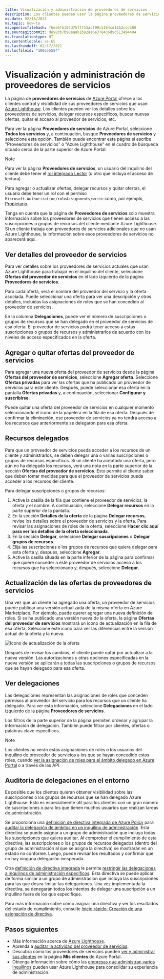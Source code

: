 ```yaml
---
title: Visualización y administración de proveedores de servicios
description: Los clientes pueden usar la página proveedores de servicios en Azure Portal para ver información acerca de los proveedores de servicios, ofertas de proveedores de servicios y recursos delegados.
ms.date: 02/16/2021
ms.topic: how-to
ms.openlocfilehash: f6ee5fb154d75ff715acf99c5184cd1652ccdb80
ms.sourcegitcommit: de98cb7b98eaab1b92aa6a378436d9d513494404
ms.translationtype: HT
ms.contentlocale: es-ES
ms.lasthandoff: 02/17/2021
ms.locfileid: "100555584"
---
```

# <a name="view-and-manage-service-providers"></a>Visualización y administración de proveedores de servicios

La página de **proveedores de servicios** de [Azure Portal](https://portal.azure.com) ofrece a los clientes control y visibilidad de sus proveedores de servicios que usan [Azure Lighthouse](../overview.md). Los clientes pueden ver los detalles sobre los proveedores de servicios, delegar recursos específicos, buscar nuevas ofertas, quitar el acceso al proveedor de servicios, etc.

Para ver la página **Proveedores de servicios** de Azure Portal, seleccione **Todos los servicios** y, a continuación, busque **Proveedores de servicios** y seleccione esta opción. También puede encontrar esta página si escribe "Proveedores de servicios" o "Azure Lighthouse" en el cuadro de búsqueda situado cerca de la parte superior de Azure Portal.

> [!NOTE]
> Para ver la página **Proveedores de servicios**, un usuario del inquilino del cliente debe tener el [rol integrado Lector](../../role-based-access-control/built-in-roles.md#reader) (u otro que incluya el acceso de lectura).
>
> Para agregar o actualizar ofertas, delegar recursos y quitar ofertas, el usuario debe tener un rol con el permiso `Microsoft.Authorization/roleAssignments/write` como, por ejemplo, [Propietario](../../role-based-access-control/built-in-roles.md#owner).

Tenga en cuenta que la página de **Proveedores de servicios** solo muestra información sobre los proveedores de servicios que tienen acceso a las suscripciones o grupos de recursos del cliente mediante Azure Lighthouse. Si un cliente trabaja con proveedores de servicios adicionales que no usan Azure Lighthouse, la información sobre esos proveedores de servicios no aparecerá aquí.

## <a name="view-service-provider-details"></a>Ver detalles del proveedor de servicios

Para ver detalles sobre los proveedores de servicios actuales que usan Azure Lighthouse para trabajar en el inquilino del cliente, seleccione **Ofertas del proveedor de servicios** en el lado izquierdo de la página **Proveedores de servicios**.

Para cada oferta, verá el nombre del proveedor del servicio y la oferta asociada. Puede seleccionar una oferta para ver una descripción y otros detalles, incluidas las asignaciones de roles que se han concedido al proveedor de servicios.

En la columna **Delegaciones**, puede ver el número de suscripciones o grupos de recursos que se han delegado en el proveedor de servicios de esa oferta. El proveedor de servicios podrá tener acceso a estas suscripciones o grupos de recursos y administrarlos de acuerdo con los niveles de acceso especificados en la oferta.

## <a name="add-or-remove-service-provider-offers"></a>Agregar o quitar ofertas del proveedor de servicios

Para agregar una nueva oferta del proveedor de servicios desde la página **Ofertas del proveedor de servicios**, seleccione **Agregar oferta**. Seleccione **Ofertas privadas** para ver las ofertas que ha publicado un proveedor de servicios para este cliente. Después, puede seleccionar esa oferta en la pantalla **Ofertas privadas** y, a continuación, seleccionar **Configurar y suscribirse**.

Puede quitar una oferta del proveedor de servicios en cualquier momento seleccionando el icono de la papelera en la fila de esa oferta. Después de confirmar la eliminación, ese proveedor de servicios ya no tendrá acceso a los recursos que anteriormente se delegaron para esa oferta.

## <a name="delegate-resources"></a>Recursos delegados

Para que un proveedor de servicios pueda acceder a los recursos de un cliente y administrarlos, se deben delegar una o varias suscripciones o grupos de recursos específicos. Si un cliente ha aceptado una oferta, pero aún no ha delegado los recursos, verá una nota en la parte superior de la sección **Ofertas del proveedor de servicios**. Esto permite al cliente saber que deben tomar medidas para que el proveedor de servicios pueda acceder a los recursos del cliente.

Para delegar suscripciones o grupos de recursos:

1. Active la casilla de la fila que contiene el proveedor de servicios, la oferta y el nombre. A continuación, seleccione **Delegar recursos** en la parte superior de la pantalla.
1. En la sección **Detalles de la oferta** de la página **Delegar recursos**, revise los detalles sobre el proveedor de servicios y la oferta. Para revisar las asignaciones de roles de la oferta, seleccione **Hacer clic aquí para ver los detalles de la oferta seleccionada**.
1. En la sección **Delegar**, seleccione **Delegar suscripciones** o **Delegar grupos de recursos**.
1. Elija las suscripciones o los grupos de recursos que quiera delegar para esta oferta y, después, seleccione **Agregar**.
1. Active la casilla situada en la parte inferior de la página para confirmar que quiere conceder a este proveedor de servicios acceso a los recursos que ha seleccionado y, después, seleccione **Delegar**.

## <a name="update-service-provider-offers"></a>Actualización de las ofertas de proveedores de servicios

Una vez que un cliente ha agregado una oferta, un proveedor de servicios puede publicar una versión actualizada de la misma oferta en Azure Marketplace. Por ejemplo, puede querer agregar una nueva definición de roles. Si se ha publicado una versión nueva de la oferta, la página **Ofertas del proveedor de servicios** mostrará un icono de actualización en la fila de esa oferta. Seleccione este icono para ver las diferencias entre la versión actual de la oferta y la nueva.

 ![Icono de actualización de la oferta](../media/update-offer.jpg)

Después de revisar los cambios, el cliente puede optar por actualizar a la nueva versión. Las autorizaciones y otras opciones especificadas en la nueva versión se aplicarán a todas las suscripciones o grupos de recursos que se hayan delegado para esa oferta.

## <a name="view-delegations"></a>Ver delegaciones

Las delegaciones representan las asignaciones de roles que conceden permisos al proveedor del servicio para los recursos que un cliente ha delegado. Para ver esta información, seleccione **Delegaciones** en el lado izquierdo de la página **Proveedores de servicios**.

Los filtros de la parte superior de la página permiten ordenar y agrupar la información de delegación. También puede filtrar por clientes, ofertas o palabras clave específicos.

> [!NOTE]
> Los clientes no verán estas asignaciones de roles o los usuarios del inquilino de proveedor de servicios a los que se hayan concedido estos roles, cuando [ver la asignación de roles para el ámbito delegado en Azure Portal](../../role-based-access-control/role-assignments-list-portal.md#list-role-assignments-at-a-scope) o a través de las API.

## <a name="audit-delegations-in-your-environment"></a>Auditoría de delegaciones en el entorno

Es posible que los clientes quieran obtener visibilidad sobre las suscripciones o los grupos de recursos que se han delegado Azure Lighthouse. Esto es especialmente útil para los clientes con un gran número de suscripciones o para los que tienen muchos usuarios que realizan tareas de administración.

Se proporciona una [definición de directiva integrada de Azure Policy](../../governance/policy/samples/built-in-policies.md#lighthouse) para [auditar la delegación de ámbitos en un inquilino de administración](https://github.com/Azure/azure-policy/blob/master/built-in-policies/policyDefinitions/Lighthouse/Lighthouse_Delegations_Audit.json). Esta directiva se puede asignar a un grupo de administración que incluya todas las suscripciones que quiera auditar. Al comprobar el cumplimiento de esta directiva, las suscripciones o los grupos de recursos delegados (dentro del grupo de administración al que se asigna la directiva) se mostrarán en un estado no conforme. Luego, puede revisar los resultados y confirmar que no hay ninguna delegación inesperada.

Otra [definición de directiva integrada](../../governance/policy/samples/built-in-policies.md#lighthouse) le permite [restringir las delegaciones a inquilinos de administración específicos](https://github.com/Azure/azure-policy/blob/master/built-in-policies/policyDefinitions/Lighthouse/AllowCertainManagingTenantIds_Deny.json). Esta directiva se puede aplicar de forma similar a un grupo de administración que incluya las suscripciones para las que desea limitar las delegaciones. Una vez implementada la directiva, se denegarán todos los intentos de delegar una suscripción a un inquilino fuera de los que especifique.

Para más información sobre cómo asignar una directiva y ver los resultados del estado de cumplimiento, consulte [Inicio rápido: Creación de una asignación de directiva](../../governance/policy/assign-policy-portal.md).

## <a name="next-steps"></a>Pasos siguientes

- Más información acerca de [Azure Lighthouse](../overview.md).
- Aprenda a [auditar la actividad del proveedor de servicios](view-service-provider-activity.md).
- Descubra cómo los proveedores de servicios pueden [ver y administrar sus clientes](view-manage-customers.md) en la página **Mis clientes** de Azure Portal.
- Obtenga información sobre cómo las [empresas que administran varios inquilinos](../concepts/enterprise.md) pueden usar Azure Lighthouse para consolidar su experiencia de administración.

